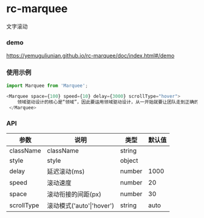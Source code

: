 # rc-marquee
文字滚动

### demo
https://yemuguliunian.github.io/rc-marquee/doc/index.html#/demo

### 使用示例
```javascript
import Marquee from 'Marquee';

<Marquee space={100} speed={10} delay={3000} scrollType="hover">
    领域驱动设计的核心是“领域”，因此要运用领域驱动设计，从一开始就要让团队走到正确的点上。当我们组建好了团队之后，应该从哪里开始？不是UI原型设计，不是架构设计，不是设计数据库，这些事情重要却非最高优先级。
 </Marquee>
```

### API
| 参数        | 说明           | 类型  | 默认值 |
| ------------- |-------------| -----|-----|
| className     | className | string  | |
| style     | style | object  | |
| delay     | 延迟滚动(ms) | number  | 1000 |
| speed     | 滚动速度 | number  | 20 |
| space     | 滚动衔接的间距(px) | number  | 30 |
| scrollType  | 滚动模式('auto'\|'hover') | string  | auto |
